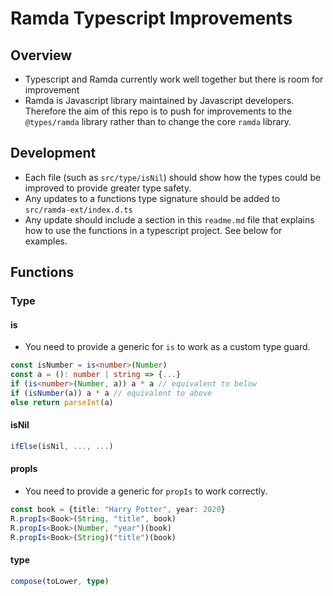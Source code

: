 # Ramda Typescript Improvements

## Overview

- Typescript and Ramda currently work well together but there is room for improvement
- Ramda is Javascript library maintained by Javascript developers. Therefore the aim of this repo is to push for improvements to the `@types/ramda` library rather than to change the core `ramda` library.

## Development

- Each file (such as `src/type/isNil`) should show how the types could be improved to provide greater type safety.
- Any updates to a functions type signature should be added to `src/ramda-ext/index.d.ts`
- Any update should include a section in this `readme.md` file that explains how to use the functions in a typescript project. See below for examples.

## Functions

### Type

#### is

- You need to provide a generic for `is` to work as a custom type guard.

```typescript
const isNumber = is<number>(Number)
const a = (): number | string => {...}
if (is<number>(Number, a)) a * a // equivalent to below
if (isNumber(a)) a * a // equivalent to above
else return parseInt(a)
```

#### isNil

```typescript
ifElse(isNil, ..., ...)
```

#### propIs

- You need to provide a generic for `propIs` to work correctly.

```typescript
const book = {title: "Harry Potter", year: 2020}
R.propIs<Book>(String, "title", book)
R.propIs<Book>(Number, "year")(book)
R.propIs<Book>(String)("title")(book)
```

#### type

```typescript
compose(toLower, type)
```
